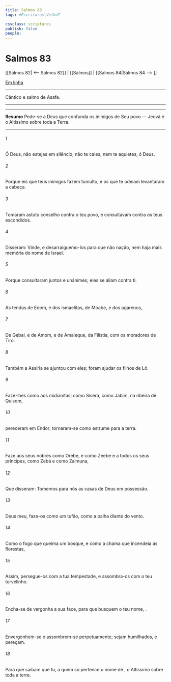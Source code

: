 ```yaml
---
title: Salmos 83
tags: #Escrituras\VelhoT

cssclass: scriptures
publish: false
people:
---
```


# Salmos 83
[[Salmos 82| <-- Salmos 82]] | [[Salmos]] | [[Salmos 84|Salmos 84 --> ]]

[Em linha](https://churchofjesuschrist.org/study/scriptures/ot/ps/83?lang=por)

---
Cântico e salmo de Asafe.

---

---
__Resumo__
Pede-se a Deus que confunda os inimigos de Seu povo — Jeová é o Altíssimo sobre toda a Terra.

---
###### 1 
Ó Deus, não estejas em silêncio; não te cales, nem te aquietes, ó Deus.

###### 2 
Porque eis que teus inimigos fazem tumulto, e os que te odeiam levantaram a cabeça.

###### 3 
Tomaram astuto conselho contra o teu povo, e consultavam contra os teus escondidos.

###### 4 
Disseram: Vinde, e desarraiguemo-los para que não  nação, nem haja mais memória do nome de Israel.

###### 5 
Porque consultaram juntos e unânimes; eles se aliam contra ti:

###### 6 
As tendas de Edom, e dos ismaelitas, de Moabe, e dos agarenos,

###### 7 
De Gebal, e de Amom, e de Amaleque, da Filístia, com os moradores de Tiro.

###### 8 
Também a Assíria se ajuntou com eles; foram ajudar os filhos de Ló. 

###### 9 
Faze-lhes como aos midianitas; como  Sísera, como  Jabim, na ribeira de Quisom,

###### 10 
 pereceram em Endor; tornaram-se como estrume para a terra.

###### 11 
Faze aos seus nobres como  Orebe, e como  Zeebe e a todos os seus príncipes, como  Zebá e como  Zalmuna,

###### 12 
Que disseram: Tomemos para nós as casas de Deus em possessão.

###### 13 
Deus meu, faze-os como um tufão, como a palha diante do vento.

###### 14 
Como o fogo que queima um bosque, e como a chama que incendeia as florestas,

###### 15 
Assim, persegue-os com a tua tempestade, e assombra-os com o teu torvelinho.

###### 16 
Encha-se de vergonha a sua face, para que busquem o teu nome, .

###### 17 
Envergonhem-se e assombrem-se perpetuamente; sejam humilhados, e pereçam.

###### 18 
Para que saibam que tu, a quem só pertence o nome de ,  o Altíssimo sobre toda a terra.

